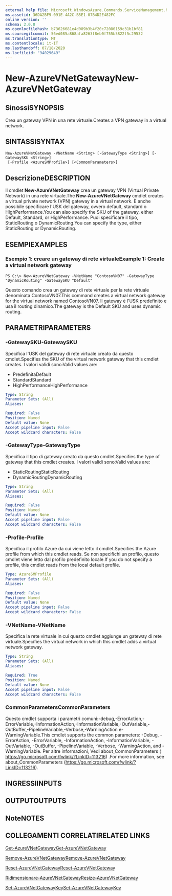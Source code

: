 ```yaml
---
external help file: Microsoft.WindowsAzure.Commands.ServiceManagement.Network.dll-Help.xml
ms.assetid: 36DA2BF9-091E-4A2C-B5E1-07B4D2E482FC
online version: ''
schema: 2.0.0
ms.openlocfilehash: b73626681e4d089b3b4f20c72080159c31b1bf81
ms.sourcegitcommit: 56ed085a868afa8263f8eb0f755b5822f5c29532
ms.translationtype: MT
ms.contentlocale: it-IT
ms.lasthandoff: 07/18/2020
ms.locfileid: "94029649"
---
```

# <span data-ttu-id="983db-101">New-AzureVNetGateway</span><span class="sxs-lookup"><span data-stu-id="983db-101">New-AzureVNetGateway</span></span>

## <span data-ttu-id="983db-102">Sinossi</span><span class="sxs-lookup"><span data-stu-id="983db-102">SYNOPSIS</span></span>
<span data-ttu-id="983db-103">Crea un gateway VPN in una rete virtuale.</span><span class="sxs-lookup"><span data-stu-id="983db-103">Creates a VPN gateway in a virtual network.</span></span>

## <span data-ttu-id="983db-104">SINTASSI</span><span class="sxs-lookup"><span data-stu-id="983db-104">SYNTAX</span></span>

```
New-AzureVNetGateway -VNetName <String> [-GatewayType <String>] [-GatewaySKU <String>]
 [-Profile <AzureSMProfile>] [<CommonParameters>]
```

## <span data-ttu-id="983db-105">Descrizione</span><span class="sxs-lookup"><span data-stu-id="983db-105">DESCRIPTION</span></span>
<span data-ttu-id="983db-106">Il cmdlet **New-AzureVNetGateway** crea un gateway VPN (Virtual Private Network) in una rete virtuale.</span><span class="sxs-lookup"><span data-stu-id="983db-106">The **New-AzureVNetGateway** cmdlet creates a virtual private network (VPN) gateway in a virtual network.</span></span>
<span data-ttu-id="983db-107">È anche possibile specificare l'USK del gateway, ovvero default, standard o HighPerformance.</span><span class="sxs-lookup"><span data-stu-id="983db-107">You can also specify the SKU of the gateway, either Default, Standard, or HighPerformance.</span></span>
<span data-ttu-id="983db-108">Puoi specificare il tipo, StaticRouting o DynamicRouting.</span><span class="sxs-lookup"><span data-stu-id="983db-108">You can specify the type, either StaticRouting or DynamicRouting.</span></span>

## <span data-ttu-id="983db-109">ESEMPI</span><span class="sxs-lookup"><span data-stu-id="983db-109">EXAMPLES</span></span>

### <span data-ttu-id="983db-110">Esempio 1: creare un gateway di rete virtuale</span><span class="sxs-lookup"><span data-stu-id="983db-110">Example 1: Create a virtual network gateway</span></span>
```
PS C:\> New-AzureVNetGateway -VNetName "ContosoVN07" -GatewayType "DynamicRouting" -GatewaySKU "Default"
```

<span data-ttu-id="983db-111">Questo comando crea un gateway di rete virtuale per la rete virtuale denominata ContosoVN07.</span><span class="sxs-lookup"><span data-stu-id="983db-111">This command creates a virtual network gateway for the virtual network named ContosoVN07.</span></span>
<span data-ttu-id="983db-112">Il gateway è l'USK predefinito e usa il routing dinamico.</span><span class="sxs-lookup"><span data-stu-id="983db-112">The gateway is the Default SKU and uses dynamic routing.</span></span>

## <span data-ttu-id="983db-113">PARAMETRI</span><span class="sxs-lookup"><span data-stu-id="983db-113">PARAMETERS</span></span>

### <span data-ttu-id="983db-114">-GatewaySKU</span><span class="sxs-lookup"><span data-stu-id="983db-114">-GatewaySKU</span></span>
<span data-ttu-id="983db-115">Specifica l'USK del gateway di rete virtuale creato da questo cmdlet.</span><span class="sxs-lookup"><span data-stu-id="983db-115">Specifies the SKU of the virtual network gateway that this cmdlet creates.</span></span>
<span data-ttu-id="983db-116">I valori validi sono:</span><span class="sxs-lookup"><span data-stu-id="983db-116">Valid values are:</span></span> 

- <span data-ttu-id="983db-117">Predefinita</span><span class="sxs-lookup"><span data-stu-id="983db-117">Default</span></span> 
- <span data-ttu-id="983db-118">Standard</span><span class="sxs-lookup"><span data-stu-id="983db-118">Standard</span></span> 
- <span data-ttu-id="983db-119">HighPerformance</span><span class="sxs-lookup"><span data-stu-id="983db-119">HighPerformance</span></span>

```yaml
Type: String
Parameter Sets: (All)
Aliases: 

Required: False
Position: Named
Default value: None
Accept pipeline input: False
Accept wildcard characters: False
```

### <span data-ttu-id="983db-120">-GatewayType</span><span class="sxs-lookup"><span data-stu-id="983db-120">-GatewayType</span></span>
<span data-ttu-id="983db-121">Specifica il tipo di gateway creato da questo cmdlet.</span><span class="sxs-lookup"><span data-stu-id="983db-121">Specifies the type of gateway that this cmdlet creates.</span></span>
<span data-ttu-id="983db-122">I valori validi sono:</span><span class="sxs-lookup"><span data-stu-id="983db-122">Valid values are:</span></span> 

- <span data-ttu-id="983db-123">StaticRouting</span><span class="sxs-lookup"><span data-stu-id="983db-123">StaticRouting</span></span> 
- <span data-ttu-id="983db-124">DynamicRouting</span><span class="sxs-lookup"><span data-stu-id="983db-124">DynamicRouting</span></span>

```yaml
Type: String
Parameter Sets: (All)
Aliases: 

Required: False
Position: Named
Default value: None
Accept pipeline input: False
Accept wildcard characters: False
```

### <span data-ttu-id="983db-125">-Profile</span><span class="sxs-lookup"><span data-stu-id="983db-125">-Profile</span></span>
<span data-ttu-id="983db-126">Specifica il profilo Azure da cui viene letto il cmdlet.</span><span class="sxs-lookup"><span data-stu-id="983db-126">Specifies the Azure profile from which this cmdlet reads.</span></span> <span data-ttu-id="983db-127">Se non specifichi un profilo, questo cmdlet viene letto dal profilo predefinito locale.</span><span class="sxs-lookup"><span data-stu-id="983db-127">If you do not specify a profile, this cmdlet reads from the local default profile.</span></span>

```yaml
Type: AzureSMProfile
Parameter Sets: (All)
Aliases: 

Required: False
Position: Named
Default value: None
Accept pipeline input: False
Accept wildcard characters: False
```

### <span data-ttu-id="983db-128">-VNetName</span><span class="sxs-lookup"><span data-stu-id="983db-128">-VNetName</span></span>
<span data-ttu-id="983db-129">Specifica la rete virtuale in cui questo cmdlet aggiunge un gateway di rete virtuale.</span><span class="sxs-lookup"><span data-stu-id="983db-129">Specifies the virtual network in which this cmdlet adds a virtual network gateway.</span></span>

```yaml
Type: String
Parameter Sets: (All)
Aliases: 

Required: True
Position: Named
Default value: None
Accept pipeline input: False
Accept wildcard characters: False
```

### <span data-ttu-id="983db-130">CommonParameters</span><span class="sxs-lookup"><span data-stu-id="983db-130">CommonParameters</span></span>
<span data-ttu-id="983db-131">Questo cmdlet supporta i parametri comuni:-debug,-ErrorAction,-ErrorVariable,-InformationAction,-InformationVariable,-OutVariable,-OutBuffer,-PipelineVariable,-Verbose,-WarningAction e-WarningVariable.</span><span class="sxs-lookup"><span data-stu-id="983db-131">This cmdlet supports the common parameters: -Debug, -ErrorAction, -ErrorVariable, -InformationAction, -InformationVariable, -OutVariable, -OutBuffer, -PipelineVariable, -Verbose, -WarningAction, and -WarningVariable.</span></span> <span data-ttu-id="983db-132">Per altre informazioni, Vedi about_CommonParameters ( https://go.microsoft.com/fwlink/?LinkID=113216) .</span><span class="sxs-lookup"><span data-stu-id="983db-132">For more information, see about_CommonParameters (https://go.microsoft.com/fwlink/?LinkID=113216).</span></span>

## <span data-ttu-id="983db-133">INGRESSI</span><span class="sxs-lookup"><span data-stu-id="983db-133">INPUTS</span></span>

## <span data-ttu-id="983db-134">OUTPUT</span><span class="sxs-lookup"><span data-stu-id="983db-134">OUTPUTS</span></span>

## <span data-ttu-id="983db-135">Note</span><span class="sxs-lookup"><span data-stu-id="983db-135">NOTES</span></span>

## <span data-ttu-id="983db-136">COLLEGAMENTI CORRELATI</span><span class="sxs-lookup"><span data-stu-id="983db-136">RELATED LINKS</span></span>

[<span data-ttu-id="983db-137">Get-AzureVNetGateway</span><span class="sxs-lookup"><span data-stu-id="983db-137">Get-AzureVNetGateway</span></span>](./Get-AzureVNetGateway.md)

[<span data-ttu-id="983db-138">Remove-AzureVNetGateway</span><span class="sxs-lookup"><span data-stu-id="983db-138">Remove-AzureVNetGateway</span></span>](./Remove-AzureVNetGateway.md)

[<span data-ttu-id="983db-139">Reset-AzureVNetGateway</span><span class="sxs-lookup"><span data-stu-id="983db-139">Reset-AzureVNetGateway</span></span>](./Reset-AzureVNetGateway.md)

[<span data-ttu-id="983db-140">Ridimensionare-AzureVNetGateway</span><span class="sxs-lookup"><span data-stu-id="983db-140">Resize-AzureVNetGateway</span></span>](./Resize-AzureVNetGateway.md)

[<span data-ttu-id="983db-141">Set-AzureVNetGatewayKey</span><span class="sxs-lookup"><span data-stu-id="983db-141">Set-AzureVNetGatewayKey</span></span>](./Set-AzureVNetGatewayKey.md)



